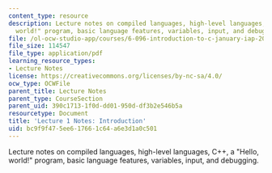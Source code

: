 ```yaml
---
content_type: resource
description: Lecture notes on compiled languages, high-level languages, C++, a "Hello,
  world!" program, basic language features, variables, input, and debugging.
file: /ol-ocw-studio-app/courses/6-096-introduction-to-c-january-iap-2011/bc9f9f475ee617661c64a6e3d1a0c501_MIT6_096IAP11_lec01.pdf
file_size: 114547
file_type: application/pdf
learning_resource_types:
- Lecture Notes
license: https://creativecommons.org/licenses/by-nc-sa/4.0/
ocw_type: OCWFile
parent_title: Lecture Notes
parent_type: CourseSection
parent_uid: 390c1713-1f0d-dd01-950d-df3b2e546b5a
resourcetype: Document
title: 'Lecture 1 Notes: Introduction'
uid: bc9f9f47-5ee6-1766-1c64-a6e3d1a0c501
---
```

Lecture notes on compiled languages, high-level languages, C++, a "Hello, world!" program, basic language features, variables, input, and debugging.